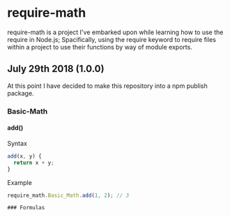 # require-math
require-math is a project I've embarked upon while learning how to use the require in Node.js; Spacifically, using the require keyword to require files within a project to use their functions by way of module exports. 
## July 29th 2018 (1.0.0)
At this point I have decided to make this repository into a npm publish package.

### Basic-Math
#### add()
Syntax
```javascript
add(x, y) {
  return x + y;
}
```
Example
```javascript
require_math.Basic_Math.add(1, 2); // 3

### Formulas

